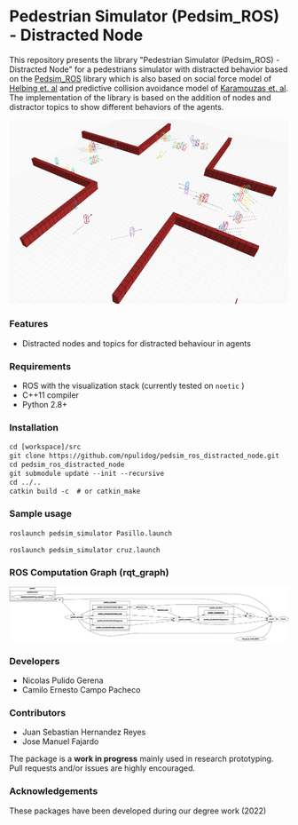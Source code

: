 # Pedestrian Simulator (Pedsim_ROS) - Distracted Node

This repository presents the library "Pedestrian Simulator (Pedsim_ROS) - Distracted Node" for a pedestrians simulator with distracted behavior based on the [Pedsim_ROS](https://github.com/srl-freiburg/pedsim_ros) library which is also based on social force
model of [Helbing et. al](http://arxiv.org/pdf/cond-mat/9805244.pdf) and predictive collision avoidance model of [Karamouzas et. al](https://cdef6307-a-62cb3a1a-s-sites.googlegroups.com/site/ikaramouzas/publications/mig09.pdf?attachauth=ANoY7cobMHWBC3L8HB6gys3lZfBxUE1bzaeCH2h28V6j8zvQaPjr6igedCMRpoHdX2aOkeBJm3pg0nSxgUi2jKVvy_K1zMND_3UyMvSx1bpTiNc30u8B6020Qw43mvMKJaD1vG30AvTykZH3MgT9T1hMecr5STZmGw5tQ4ziNP7PRth2_HMZKDOnyaFYCHg7U1mbUVGO7cUEnZ2gqvnACd5fghO0NSm1RqocaEnju4X7XsOKuPqmSEk%3D&attredirects=0). The implementation of the library is based on the addition of nodes and distractor topics to show different behaviors of the agents.
<p align="center">
<img src="figures/cruz.png" width=600/>
</p>

### Features
- Distracted nodes and topics for distracted behaviour in agents

### Requirements
- ROS with the visualization stack (currently tested on `noetic` )
- C++11 compiler
- Python 2.8+

### Installation

```
cd [workspace]/src
git clone https://github.com/npulidog/pedsim_ros_distracted_node.git
cd pedsim_ros_distracted_node
git submodule update --init --recursive
cd ../..
catkin build -c  # or catkin_make
```
### Sample usage
```
roslaunch pedsim_simulator Pasillo.launch
```
```
roslaunch pedsim_simulator cruz.launch
```
### ROS Computation Graph (rqt_graph)
<p align="center">
<img src="figures/rosgraph.png" width=1500/>
</p>

### Developers
* Nicolas Pulido Gerena
* Camilo Ernesto Campo Pacheco


### Contributors
* Juan Sebastian Hernandez Reyes
* Jose Manuel Fajardo

The package is a **work in progress** mainly used in research prototyping. Pull requests and/or issues are highly encouraged.

### Acknowledgements
These packages have been developed during our degree work (2022)
